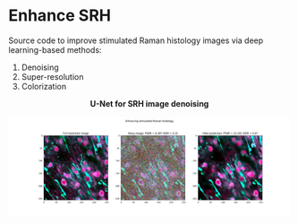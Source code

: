 
# Enhance SRH 
Source code to improve stimulated Raman histology images via deep learning-based methods:

1) Denoising
2) Super-resolution
3) Colorization


<p align="center">
  <b>U-Net for SRH image denoising</b><br><br>
  <img src="figures/series/Figure_1_val_100.png" width="750">
</p>
